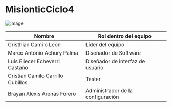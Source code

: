 # MisionticCiclo4
![image](https://user-images.githubusercontent.com/69023892/140839426-b5914439-ffc6-4602-a7e0-161bc8d0bb79.png)




| Nombre                              | Rol dentro del equipo |
| ----------------------------------- | --------------------- |
| Cristhian Camilo Leon               | Líder del equipo      |
| Marco Antonio Achury Palma          | Diseñador de Software  |
| Luis Eliecer Echeverri Castaño      | Diseñador de interfaz de usuario  |
| Cristian Camilo Carrillo Cubillos   | Tester |
| Brayan Alexis Arenas Forero      	  | Administrador de la configuración  |
